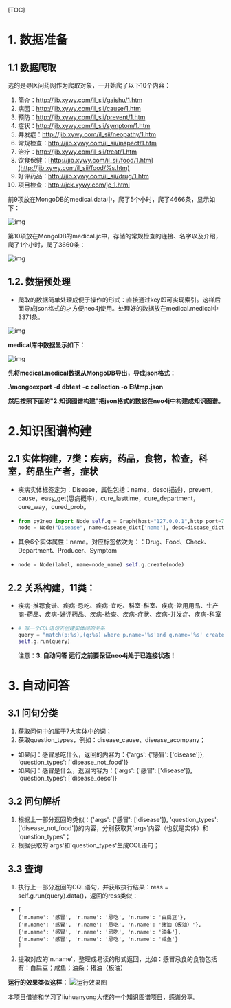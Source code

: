 [TOC]

# 1. 数据准备

## 1.1 数据爬取

选的是寻医问药网作为爬取对象，一开始爬了以下10个内容：

1. 简介：<http://jib.xywy.com/il_sii/gaishu/1.htm>
2. 病因：http://jib.xywy.com/il_sii/cause/1.htm
3. 预防：http://jib.xywy.com/il_sii/prevent/1.htm
4. 症状：<http://jib.xywy.com/il_sii/symptom/1.htm>
5. 并发症：http://jib.xywy.com/il_sii/neopathy/1.htm
6. 常规检查：http://jib.xywy.com/il_sii/inspect/1.htm
7. 治疗：http://jib.xywy.com/il_sii/treat/1.htm 
8. 饮食保健：[http://jib.xywy.com/il_sii/food/1.htm](http://jib.xywy.com/il_sii/food/%s.htm)
9. 好评药品：<http://jib.xywy.com/il_sii/drug/1.htm> 
10. 项目检查：<http://jck.xywy.com/jc_1.html>

前9项放在MongoDB的medical.data中，爬了5个小时，爬了4666条，显示如下：

![img](https://github.com/geyixin/MedicalKG/blob/master/picture/medical_data.png)

第10项放在MongoDB的medical.jc中，存储的常规检查的连接、名字以及介绍，爬了1个小时，爬了3660条：

![img](https://github.com/geyixin/MedicalKG/blob/master/picture/medical_jc.png)

## 1.2. 数据预处理

- 爬取的数据简单处理成便于操作的形式：直接通过key即可实现索引。这样后面导成json格式的才方便neo4j使用。处理好的数据放在medical.medical中3371条。

![img](https://github.com/geyixin/MedicalKG/blob/master/picture/medical_medical.png)

**medical库中数据显示如下：**

![img](https://github.com/geyixin/MedicalKG/blob/master/picture/medical.png)

**先将medical.medical数据从MongoDB导出，导成json格式：**

 **.\mongoexport** **-d** **dbtest** **-c** **collection** **-o** **E:\tmp.json**

**然后按照下面的"2.知识图谱构建"把json格式的数据在neo4j中构建成知识图谱。**

# 2.知识图谱构建

## 2.1 实体构建，7类：疾病，药品，食物，检查，科室，药品生产者，症状

- 疾病实体标签定为：Disease，属性包括：name，desc(描述)，prevent，cause，easy_get(患病概率)，cure_lasttime，cure_department，cure_way，cured_prob。

- ```python
  from py2neo import Node self.g = Graph(host="127.0.0.1",http_port=7474,user="neo4j", password="123456") 
  node = Node("Disease", name=disease_dict['name'], desc=disease_dict['desc'], prevent=disease_dict['prevent'] ,cause=disease_dict['cause'],easy_get=disease_dict['easy_get'],cure_lasttime=disease_dict['cure_lasttime'],             cure_department=disease_dict['cure_department'], cure_way=disease_dict['cure_way'] , cured_prob=disease_dict['cured_prob']) self.g.create(node) 
  ```

- 其余6个实体属性：name。对应标签依次为：：Drug、Food、Check、Department、Producer、Symptom

- ```python
  node = Node(label, name=node_name) self.g.create(node) 
  ```

## 2.2 关系构建，11类：

- 疾病-推荐食谱、疾病-忌吃、疾病-宜吃、科室-科室、疾病-常用用品、生产商-药品、疾病-好评药品、疾病-检查、疾病-症状、疾病-并发症、疾病-科室

- ```python
  # 写一个CQL语句去创建实体间的关系 
  query = "match(p:%s),(q:%s) where p.name='%s'and q.name='%s' create (p)-[rel:%s{name:'%s'}]->(q)" % (start_node, end_node, p, q, rel_type, rel_name)
  self.g.run(query) 
  ```

  注意：**3. 自动问答** **运行之前要保证neo4j处于已连接状态！**

# 3. 自动问答

## 3.1 问句分类

1. 获取问句中的属于7大实体中的词；
2. 获取question_types，例如：disease_cause、disease_acompany；

- 如果问：感冒忌吃什么，返回的内容为：{'args': {'感冒': ['disease']}, 'question_types': ['disease_not_food']}
- 如果问：感冒是什么，返回内容为：{'args': {'感冒': ['disease']}, 'question_types': ['disease_desc']}

## 3.2 问句解析

1. 根据上一部分返回的类似：{'args': {'感冒': ['disease']}, 'question_types': ['disease_not_food']}的内容，分别获取其'args'内容（也就是实体）和 'question_types'；
2. 根据获取的'args'和'question_types'生成CQL语句；

## 3.3 查询

1. 执行上一部分返回的CQL语句，并获取执行结果：ress = self.g.run(query).data()，返回的ress类似：

- ```
  [
  {'m.name': '感冒', 'r.name': '忌吃', 'n.name': '白扁豆'},
  {'m.name': '感冒', 'r.name': '忌吃', 'n.name': '猪油（板油）'}, 
  {'m.name': '感冒', 'r.name': '忌吃', 'n.name': '油条'}, 
  {'m.name': '感冒', 'r.name': '忌吃', 'n.name': '咸鱼'}
  ]
  ```

2. 提取对应的'n.name'，整理成易读的形式返回，比如：感冒忌食的食物包括有：白扁豆；咸鱼；油条；猪油（板油）


**运行的效果类似这样：**
![运行效果图](https://github.com/geyixin/MedicalKG/blob/master/picture/run.png)

本项目借鉴和学习了liuhuanyong大佬的一个知识图谱项目，感谢分享。
